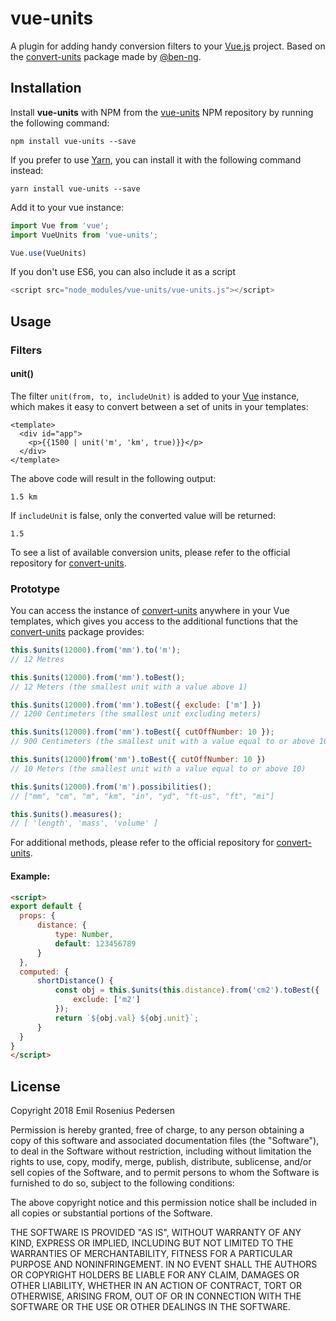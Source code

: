 # vue-units

A plugin for adding handy conversion filters to your [Vue.js](https://github.com/vuejs/vue) project. Based on the [convert-units](https://github.com/ben-ng/convert-units) package made by [@ben-ng](https://github.com/ben-ng).

## Installation

Install **vue-units** with NPM from the [vue-units](https://www.npmjs.com/package/vue-units) NPM repository by running the following command:

```
npm install vue-units --save
```

If you prefer to use [Yarn](https://github.com/yarnpkg/yarn), you can install it with the following command instead:

```
yarn install vue-units --save
```

Add it to your vue instance:

```javascript
import Vue from 'vue';
import VueUnits from 'vue-units';

Vue.use(VueUnits)
```

If you don't use ES6, you can also include it as a script

```javascript
<script src="node_modules/vue-units/vue-units.js"></script>
```

## Usage

### Filters

#### unit()

The filter `unit(from, to, includeUnit)` is added to your [Vue](https://github.com/vuejs/vue) instance, which makes it easy to convert between a set of units in your templates:

```vue
<template>
  <div id="app">
    <p>{{1500 | unit('m', 'km', true)}}</p>
  </div>
</template>
```

The above code will result in the following output:

```
1.5 km
```

If `includeUnit` is false, only the converted value will be returned:

```
1.5
```

To see a list of available conversion units, please refer to the official repository for [convert-units](https://github.com/ben-ng/convert-units).

### Prototype

You can access the instance of [convert-units](https://github.com/ben-ng/convert-units) anywhere in your Vue templates, which gives you access to the additional functions that the [convert-units](https://github.com/ben-ng/convert-units) package provides:

```javascript
this.$units(12000).from('mm').to('m');
// 12 Metres

this.$units(12000).from('mm').toBest();
// 12 Meters (the smallest unit with a value above 1)

this.$units(12000).from('mm').toBest({ exclude: ['m'] })
// 1200 Centimeters (the smallest unit excluding meters)

this.$units(12000).from('mm').toBest({ cutOffNumber: 10 });
// 900 Centimeters (the smallest unit with a value equal to or above 10)

this.$units(12000)from('mm').toBest({ cutOffNumber: 10 })
// 10 Meters (the smallest unit with a value equal to or above 10)

this.$units(12000).from('m').possibilities();
// ["mm", "cm", "m", "km", "in", "yd", "ft-us", "ft", "mi"]

this.$units().measures();
// [ 'length', 'mass', 'volume' ]
```

For additional methods, please refer to the official repository for [convert-units](https://github.com/ben-ng/convert-units).

#### Example:

```html
<script>
export default {
  props: {
      distance: {
          type: Number,
          default: 123456789
      }
  },
  computed: {
      shortDistance() {
          const obj = this.$units(this.distance).from('cm2').toBest({
              exclude: ['m2']
          });
          return `${obj.val} ${obj.unit}`;
      }
  }
}
</script>
```

## License

Copyright 2018 Emil Rosenius Pedersen

Permission is hereby granted, free of charge, to any person obtaining a copy of this software and associated documentation files (the "Software"), to deal in the Software without restriction, including without limitation the rights to use, copy, modify, merge, publish, distribute, sublicense, and/or sell copies of the Software, and to permit persons to whom the Software is furnished to do so, subject to the following conditions:

The above copyright notice and this permission notice shall be included in all copies or substantial portions of the Software.

THE SOFTWARE IS PROVIDED "AS IS", WITHOUT WARRANTY OF ANY KIND, EXPRESS OR IMPLIED, INCLUDING BUT NOT LIMITED TO THE WARRANTIES OF MERCHANTABILITY, FITNESS FOR A PARTICULAR PURPOSE AND NONINFRINGEMENT. IN NO EVENT SHALL THE AUTHORS OR COPYRIGHT HOLDERS BE LIABLE FOR ANY CLAIM, DAMAGES OR OTHER LIABILITY, WHETHER IN AN ACTION OF CONTRACT, TORT OR OTHERWISE, ARISING FROM, OUT OF OR IN CONNECTION WITH THE SOFTWARE OR THE USE OR OTHER DEALINGS IN THE SOFTWARE.